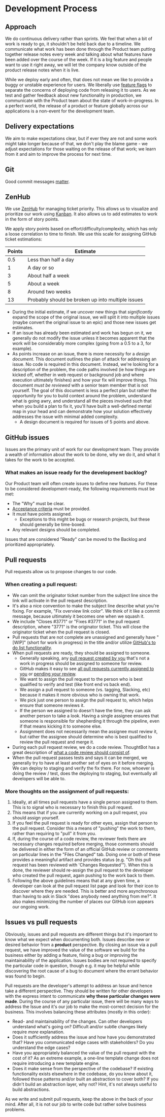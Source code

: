 # Development Process

## Approach

We do continuous delivery rather than sprints. We feel that when a bit of work is ready to go, it shouldn't be held back due to a timeline. We communicate what work has been done through the Product team putting together release notes every week and talking about what features have been added over the course of the week. If it is a big feature and people want to use it right away, we will let the company know outside of the product release notes when it is live.

While we deploy early and often, that does not mean we like to provide a buggy or unstable experience for users. We liberally use [feature flags](https://en.wikipedia.org/wiki/Feature_toggle) to separate the concerns of deploying code from releasing it to users. As we test and gather feedback about new functionality in production, we communicate with the Product team about the state of work-in-progress. In a perfect world, the release of a product or feature globally across our applications is a non-event for the development team.

## Delivery expectations

We aim to make expectations clear, but if ever they are not and some work might take longer because of that, we don't play the blame game - we adjust expectations for those waiting on the release of that work; we learn from it and aim to improve the process for next time.

## Git

Good commit messages [matter](http://chris.beams.io/posts/git-commit/).

## ZenHub

We use [ZenHub](http://zenhub.io) for managing ticket priority. This allows us to
visualize and prioritize our work using
[Kanban](https://en.wikipedia.org/wiki/Kanban). It also allows us to add estimates
to work in the form of story points.

We apply story points based on effort/difficulty/complexity, which has only a loose
correlation to time to finish. We use this scale for assigning GitHub ticket
estimations:

| Points | Estimate                                          |
| ------ | ------------------------------------------------- |
| 0.5    | Less than half a day                              |
| 1      | A day or so                                       |
| 3      | About half a week                                 |
| 5      | About a week                                      |
| 8      | Around two weeks                                  |
| 13     | Probably should be broken up into multiple issues |

- During the initial estimate, if we uncover new things that _significantly_ expand
  the scope of the original issue, we will split it into multiple issues (maybe convert the original issue to an epic) and those new issues get estimates.
- If an issue has already been estimated and work has begun on it, we generally do
  not modify the issue unless it becomes apparent that the work will be considerably more complex (going from a 0.5 to a 3, for example).
- As points increase on an issue, there is more necessity for a _design document_.
  This document outlines the plan of attack for addressing an issue. No code is
  required in this document. Instead, we're looking for a description of the
  problem, the code paths involved (ie how things are kicked off, whether in web
  request or background job and where execution ultimately finishes) and how your
  fix will improve things. This document _must be reviewed_ with a senior team
  member that is not yourself. The goal of this document is less a perfect plan but
  rather the opportunity for you to build context around the problem, understand
  what is going awry, and understand all the pieces involved such that when you
  build a plan to fix it, you'll have built a well-defined mental map in your head
  and can demonstrate how your solution effectively addresses the issue with minimal
  added complexity.
  - A design document is required for issues of 5 points and above.

## GitHub issues

Issues are the primary unit of work for our development team. They provide a wealth of information about the work to be done, why we do it, and what it takes for the work to be accepted.

### What makes an issue ready for the development backlog?

Our Product team will often create issues to define new features. For these to be considered development-ready, the following requirements must be met:

- The "Why" must be clear.
- [Acceptance criteria](https://nomad8.com/acceptance_criteria/) must be provided.
- It must have points assigned.
  - Exceptions to this might be bugs or research projects, but these should
    generally be time-boxed.
- Any relevant designs should be completed.

Issues that are considered "Ready" can be moved to the Backlog and prioritized
appropriately.

## Pull requests

Pull requests allow us to propose changes to our code.

### When creating a pull request:

- We can omit the originator ticket number from the subject line since the link will activate in the pull request description.
- It's also a nice convention to make the subject line describe what you're
  fixing. For example, "Fix overview link color". We think of it like a commit
  message, because ultimately it becomes one when we squash it.
- We include "Closes #3771" or "Fixes #3771" in the pull request description,
  where "3771" is the originator ticket. This will close the originator ticket
  when the pull request is closed.
- Pull requests that are not complete are unassigned and generally have "[WIP]"
  (short for work in progress) in the title and/or utilize [GitHub's to do list functionality](http://lifehacker.com/why-a-github-gist-is-my-favorite-to-do-list-1493063613).
- When pull requests are ready, they should be assigned to someone.
  - Generally speaking, any [pull request created by you](https://github.com/pulls?user%3Astratasan) that's not a work in progress should be assigned to someone for review.
  - GitHub makes it easy to see [all pull requests currently assigned to you](https://github.com/pulls/assigned/?user%3Astratasan) or [pending your review](https://github.com/pulls/review-requested?user=stratasan).
  - We want to assign the pull request to the person who is best qualified to
    verify and test (like front end vs back end).
  - We assign a pull request to someone (vs. tagging, Slacking, etc) because
    it makes it more obvious who is owning that work.
  - We pick just one person to assign the pull request to, which helps ensure
    that someone reviews it.
  - If the person we assigned to doesn’t have the time, they can ask another
    person to take a look. Having a single assignee ensures that someone is
    responsible for shepherding it through the pipeline, even if that means
    kicking it to someone else.
  - Assignment does not necessarily mean the assignee must review it, but
    rather the assignee should determine who is best qualified to review the
    pull request and merge it.
- During each pull request review, we do a code review. ThoughtBot has a great
  description of [what a code review should consist of](https://github.com/thoughtbot/guides/tree/master/code-review).
- When the pull request passes tests and says it can be merged, we generally try
  to have at least another set of eyes on it before merging. We can deploy to
  staging and verify the fix there. For now, whoever is doing the review / test,
  does the deploying to staging, but eventually all developers will be able to.

### More thoughts on the assignment of pull requests:

1. Ideally, at all times pull requests have a single person assigned to them. This is to signal
   who is necessary to finish this pull request.
1. This means that if you are currently working on a pull request, you should assign yourself.
1. If you feel the pull request is ready for other eyes, assign that person to the pull request. Consider
   this a means of "pushing" the work to them, rather than requiring to "pull" it from
   you.
1. If, during the course of a code review, the reviewer feels there are necessary changes
   required before merging, those comments should be delivered in either the form of an
   official GitHub review or comments on particular lines in the "Files Changed" tab.
   Doing one or both of these provides a meaningful artifact and provides status (e.g.
   "Oh this pull request has been reviewed with 'Changes Requested'"). When this is done, the reviewer
   should re-assign the pull request to the developer who created the pull request, again pushing to the
   work back to them.
1. Following the above guidelines means that at any given time, a developer can look at
   the pull request list page and look for their icon to discover where they are needed.
   This is better and more asynchronous than having to ask in Slack "does anybody need
   anything from me?". It also makes minimizing the number of places our GitHub icon
   appears our ongoing work.

## Issues vs pull requests

Obviously, issues and pull requests are different things but it's important to know what
we expect when documenting both. Issues describe new or desired behavior from a
**product** perspective. By closing an issue via a pull request, we have improved the value of the
software we build for the business either by adding a feature, fixing a bug or improving
the maintainability of the application. Issues bodies are not required to specify the
particular code in question, though e.g. it may be helpful while discovering the root
cause of a bug to document where the errant behavior was found to begin.

Pull requests are the developer's attempt to address an Issue and hence take a different
perspective. They should be written for other developers with the express intent to communicate
**why these particular changes were made**. During the course of any particular issue, there
will be many ways to address the Issue and it's our job to make the most-correct decision
for the business. This involves balancing these attributes (mostly in this order):

- Read- and maintainability of the changes. Can other developers understand what's going on? Difficult and/or subtle changes likely require _more_ explanation.
- Does it sufficiently address the issue and how have you demonstrated that? Have you communicated edge cases with stakeholders? Do you understand the edge cases?
- Have you appropriately balanced the value of the pull request with the cost of it? As an extreme example, a one-line template change does not require introducing a new template engine.
- Does it make sense from the perspective of the codebase? If existing functionality exists elsewhere in the codebase, do you know about it, followed those patterns and/or built an abstraction to cover both? If you didn't build an abstraction layer, why not? Hint, it's not always useful to build abstractions.

As we write and submit pull requests, keep the above in the back of your mind. After all, it is
not our job to write code but rather solve business problems.
